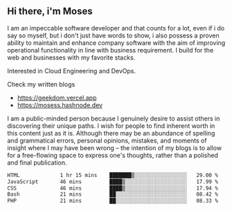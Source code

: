 ## Hi there, i'm Moses

I am an impeccable software developer and that counts for a lot, even if i do say so myself, but i don't just have words to show, i also possess a proven ability to maintain and enhance company software with the aim of improving operational functionality in line with business requirement. I build for the web and businesses with my favorite stacks.

Interested in Cloud Engineering and DevOps.

Check my written blogs
- https://geekdom.vercel.app
- https://mosess.hashnode.dev
  
I am a public-minded person because I genuinely desire to assist others in discovering their unique paths. I wish for people to find inherent worth in this content just as it is. Although there may be an abundance of spelling and grammatical errors, personal opinions, mistakes, and moments of insight where I may have been wrong – the intention of my blogs is to allow for a free-flowing space to express one's thoughts, rather than a polished and final publication.
<!--START_SECTION:waka-->

```txt
HTML             1 hr 15 mins    ███████▒░░░░░░░░░░░░░░░░░   29.00 %
JavaScript       46 mins         ████▒░░░░░░░░░░░░░░░░░░░░   17.99 %
CSS              46 mins         ████▒░░░░░░░░░░░░░░░░░░░░   17.94 %
Bash             21 mins         ██░░░░░░░░░░░░░░░░░░░░░░░   08.42 %
PHP              21 mins         ██░░░░░░░░░░░░░░░░░░░░░░░   08.33 %
```

<!--END_SECTION:waka-->
